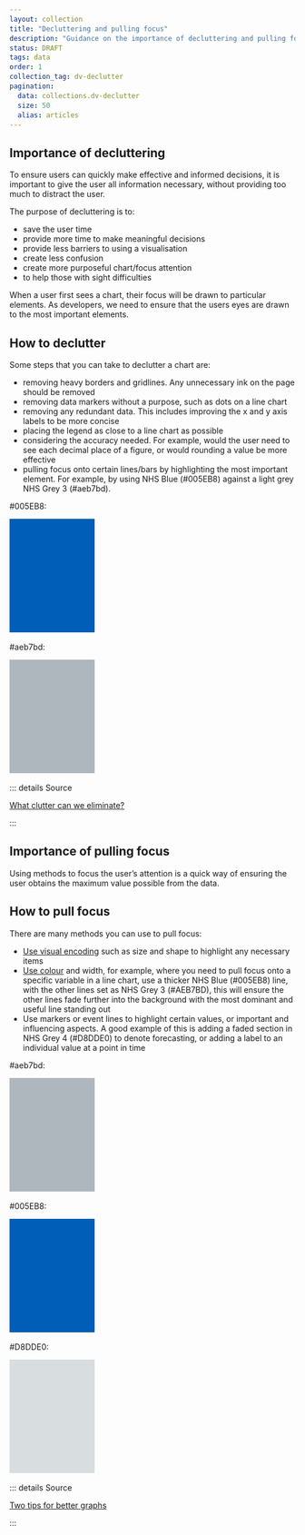 ```yaml
---
layout: collection
title: "Decluttering and pulling focus"
description: "Guidance on the importance of decluttering and pulling focus for data visualisation"
status: DRAFT
tags: data
order: 1
collection_tag: dv-declutter
pagination:
  data: collections.dv-declutter
  size: 50
  alias: articles
---
```

## Importance of decluttering  
  
To ensure users can quickly make effective and informed decisions, it is important to give the user all information necessary, without providing too much to distract the user.  
  
The purpose of decluttering is to:
- save the user time
- provide more time to make meaningful decisions
- provide less barriers to using a visualisation
- create less confusion
- create more purposeful chart/focus attention
- to help those with sight difficulties  
  
When a user first sees a chart, their focus will be drawn to particular elements. As developers, we need to ensure that the users eyes are drawn to the most important elements.  
  
## How to declutter  
  
Some steps that you can take to declutter a chart are:  
- removing heavy borders and gridlines. Any unnecessary ink on the page should be removed
- removing data markers without a purpose, such as dots on a line chart
- removing any redundant data. This includes improving the x and y axis labels to be more concise
- placing the legend as close to a line chart as possible
- considering the accuracy needed. For example, would the user need to see each decimal place of a figure, or would rounding a value be more effective
- pulling focus onto certain lines/bars by highlighting the most important element. For example, by using NHS Blue (#005EB8) against a light grey NHS Grey 3 (#aeb7bd).  

#005EB8:  

![Rectangle of block colour in the shade #005EB8 NHS Blue, strong blue](hex-nhs-blue.png)  

#aeb7bd:  

![Rectangle of block colour in the shade #aeb7bd NHS Grey 3, grayish blue](hex-nhs-grey-3.png)  
  
::: details Source

[What clutter can we eliminate?][declutter 1]

:::  
  
## Importance of pulling focus  
  
Using methods to focus the user’s attention is a quick way of ensuring the user obtains the maximum value possible from the data.  
  
## How to pull focus  
  
There are many methods you can use to pull focus:  
- [Use visual encoding](../encoding/viz-encoding/) such as size and shape to highlight any necessary items
- [Use colour](../colour/) and width, for example, where you need to pull focus onto a specific variable in a line chart, use a thicker NHS Blue (#005EB8) line, with the other lines set as NHS Grey 3 (#AEB7BD), this will ensure the other lines fade further into the background with the most dominant and useful line standing out
- Use markers or event lines to highlight certain values, or important and influencing aspects. A good example of this is adding a faded section in NHS Grey 4 (#D8DDE0) to denote forecasting, or adding a label to an individual value at a point in time  

#aeb7bd:  

![Rectangle of block colour in the shade #aeb7bd NHS Grey 3, grayish blue](hex-nhs-grey-3.png)  

#005EB8:  

![Rectangle of block colour in the shade #005EB8 NHS Blue, strong blue](hex-nhs-blue.png)  

#D8DDE0:  

![Rectangle of block colour in the shade #D8DDE0 NHS Grey 4, light grayish blue](hex-nhs-grey-4.png)  
  
::: details Source

[Two tips for better graphs][declutter 2]

:::  
  
[declutter 1]: https://www.storytellingwithdata.com/blog/what-clutter-can-we-eliminate
[declutter 2]: https://www.storytellingwithdata.com/blog/two-tips-for-better-graphs